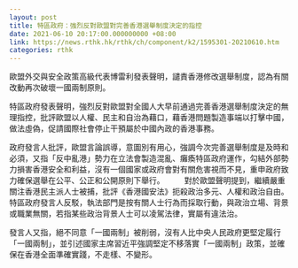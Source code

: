 ```yaml
---
layout: post
title: 特區政府：強烈反對歐盟對完善香港選舉制度決定的指控
date: 2021-06-10 20:17:00.000000000 +08:00
link: https://news.rthk.hk/rthk/ch/component/k2/1595301-20210610.htm
categories: rthk
---
```


歐盟外交與安全政策高級代表博雷利發表聲明，譴責香港修改選舉制度，認為有關改動再次破壞一國兩制原則。

特區政府發表聲明，強烈反對歐盟對全國人大早前通過完善香港選舉制度決定的無理指控，批評歐盟以人權、民主和自治為藉口，藉香港問題製造事端以打擊中國，做法虛偽，促請國際社會停止干預屬於中國內政的香港事務。

政府發言人批評，歐盟言論誤導，意圖別有用心，強調今次完善選舉制度是及時和必須，又指「反中亂港」勢力在立法會製造混亂、癱瘓特區政府運作，勾結外部勢力損害香港安全和利益，沒有一個國家或政府會對有關危害視而不見，重申政府致力確保選舉在公平、公正和公開原則下舉行。
　　
對於歐盟聲明提到，繼續嚴重關注香港民主派人士被捕，批評《香港國安法》扼殺政治多元、人權和政治自由。特區政府發言人反駁，執法部門是按有關人士行為而採取行動，與政治立場、背景或職業無關，若指某些政治背景人士可以凌駕法律，實屬有違法治。

發言人又指，絕不同意「一國兩制」被削弱，沒有人比中央人民政府更堅定履行「一國兩制」，並引述國家主席習近平強調堅定不移落實「一國兩制」政策，並確保在香港全面準確實踐，不走樣、不變形。
